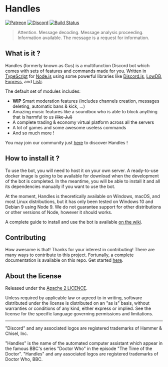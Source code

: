 # Handles
[![Patreon](http://ionicabizau.github.io/badges/patreon.svg)](https://www.patreon.com/callmegus)
[![Discord](https://discordapp.com/api/guilds/337648434603491330/embed.png)](https://discord.gg/aYcxRR6)
[![Build Status](https://travis-ci.org/callmegus/handles-bot.svg?branch=dev)](https://travis-ci.org/callmegus/handles-bot)

> Attention. Message decoding. Message analysis proceeding. Information available. The message is a request for information.


## What is it ?

Handles (formerly known as Gus) is a multifunction Discord bot which comes with sets of features and commands made for you. Written in [TypeScript](https://www.typescriptlang.org) for [Node.js](https://nodejs.org) using some powerful libraries like [Discord.js](https://discord.js.org), [LowDB](https://github.com/typicode/lowdb), [Express](http://expressjs.com), and [Listr](https://github.com/SamVerschueren/listr).

The default set of modules includes:
* **WIP** Smart moderation features (includes channels creation, messages deleting, automatic bans & kick, ...)
* Amazing music features like a soundbox who is able to block anything that is harmful to us ~~(like Jul)~~
* A complete trading & economy virtual platform across all the servers
* A lot of games and some awesome useless commands
* And so much more !

You may join our community just [here](https://discord.gg/aYcxRR6) to discover Handles !


## How to install it ?

To use the bot, you will need to host it on your own server. A ready-to-use docker image is going to be available for download when the development of the bot is completed. In the meantime, you will be able to install it and all its dependencies manually if you want to use the bot.

At the moment, Handles is theoretically available on Windows, macOS, and most Linux distributions, but it has only been tested on Windows 10 and Debian 9 using Node 9. We do not guarantee support for other distributions or other versions of Node, however it should works.

A complete guide to install and use the bot is available [on the wiki](https://github.com/callmegus/handles-bot/wiki).


## Contributing

How awesome is that! Thanks for your interest in contributing! There are many ways to contribute to this project. Fortunally, a complete documentation is available on this repo. Get started [here](CONTRIBUTING.md).


## About the license

Released under the [Apache 2 LICENCE](LICENSE).

Unless required by applicable law or agreed to in writing, software distributed under the license is distributed on an "as is" basis, without warranties or conditions of any kind, either express or implied. See the license for the specific language governing permissions and limitations.

---

"Discord" and any associated logos are registered trademarks of Hammer & Chisel, Inc.

"Handles" is the name of the automated computer assistant which appear in the famous BBC's series "Doctor Who" in the episode "The Time of the Doctor". "Handles" and any associated logos are registered trademarks of Doctor Who, BBC.
